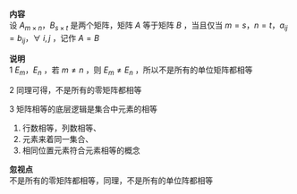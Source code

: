 **内容**    
设 $A_{m\times n}，B_{s\times t}$ 是两个矩阵，矩阵 $A$ 等于矩阵 $B$ ，当且仅当 $m=s，n=t，a_{ij}=b_{ij}，    
\forall\ i,j$ ，记作 $A=B$     
    
**说明**    
1  $E_m，E_n$ ，若 $m\neq n$ ，则 $E_m\neq E_n$ ，所以不是所有的单位矩阵都相等    
    
2 同理可得，不是所有的零矩阵都相等    
    
3 矩阵相等的底层逻辑是集合中元素的相等    
1) 行数相等，列数相等、    
2) 元素来着同一集合、    
3) 相同位置元素符合元素相等的概念    
    
**忽视点**    
不是所有的零矩阵都相等，同理，不是所有的单位阵都相等    
